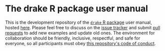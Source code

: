 # The drake R package user manual

This is the development repository of the [`drake` R package](https://github.com/ropensci/drake) user manual, hosted [here](https://books.ropensci.org/drake/). Please feel free to discuss on the [issue tracker](https://github.com/ropensci-books/drake/issues) and submit [pull requests](https://github.com/ropensci-books/drake/pulls) to add new examples and update old ones. The environment for collaboration should be friendly, inclusive, respectful, and safe for everyone, so all participants must obey [this repository's code of conduct](https://github.com/ropensci-books/drake/blob/main/CODE_OF_CONDUCT.md).
